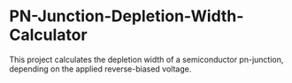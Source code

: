 # PN-Junction-Depletion-Width-Calculator
This project calculates the depletion width of a semiconductor pn-junction, depending on the applied reverse-biased voltage.
